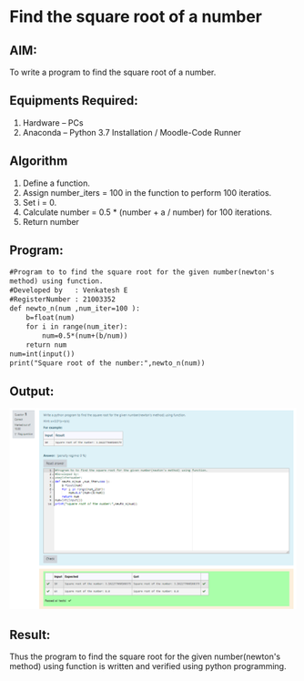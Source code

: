 # Find the square root of a number
## AIM:
To write a program to find the square root of a number.
## Equipments Required:
1. Hardware – PCs
2. Anaconda – Python 3.7 Installation / Moodle-Code Runner
## Algorithm
1. Define a function.
2. Assign number_iters = 100 in the function to perform 100 iteratios.
3. Set i = 0.
4. Calculate  number = 0.5 * (number + a / number) for 100 iterations.
5. Return number
## Program:
```
#Program to to find the square root for the given number(newton's method) using function.
#Developed by   : Venkatesh E 
#RegisterNumber : 21003352
def newto_n(num ,num_iter=100 ):
    b=float(num)
    for i in range(num_iter):
        num=0.5*(num+(b/num))
    return num
num=int(input())
print("Square root of the number:",newto_n(num))
```
## Output:
![sqrt](Capture.png)
## Result:
Thus the program to find the square root for the given number(newton's method) using function is written and verified using python programming.
